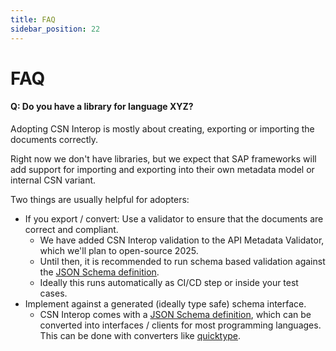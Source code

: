 ```yaml
---
title: FAQ
sidebar_position: 22
---
```


# FAQ

#### Q: Do you have a library for language XYZ?

Adopting CSN Interop is mostly about creating, exporting or importing the documents correctly.

Right now we don't have libraries, but we expect that SAP frameworks will add support for importing and exporting into their own metadata model or internal CSN variant.

Two things are usually helpful for adopters:

- If you export / convert: Use a validator to ensure that the documents are correct and compliant.
  - We have added CSN Interop validation to the API Metadata Validator, which we'll plan to open-source 2025.
  - Until then, it is recommended to run schema based validation against the [JSON Schema definition](https://sap.github.io/csn-interop-specification/spec-v1/csn-interop-effective.schema.json).
  - Ideally this runs automatically as CI/CD step or inside your test cases.
- Implement against a generated (ideally type safe) schema interface.
  - CSN Interop comes with a [JSON Schema definition](https://sap.github.io/csn-interop-specification/spec-v1/csn-interop-effective.schema.json), which can be converted into interfaces / clients for most programming languages.
    This can be done with converters like [quicktype](https://quicktype.io/).

